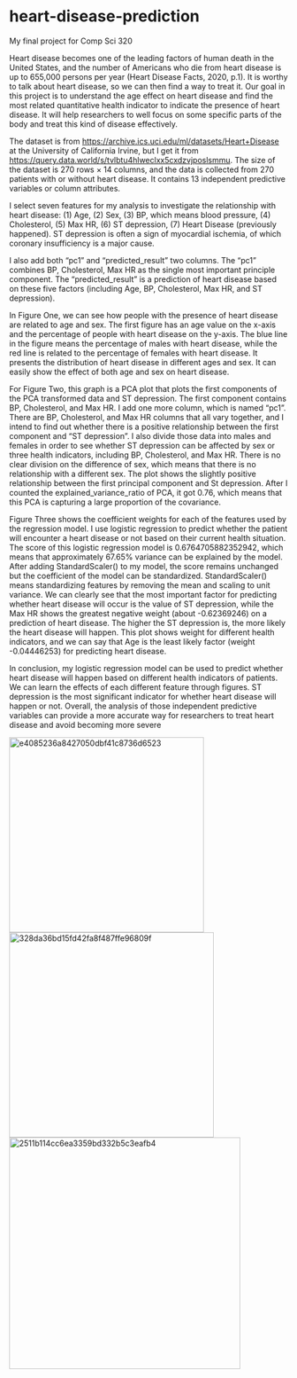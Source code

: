 # heart-disease-prediction
My final project for Comp Sci 320

  Heart disease becomes one of the leading factors of human death in the United States, and the
number of Americans who die from heart disease is up to 655,000 persons per year (Heart Disease Facts,
2020, p.1). It is worthy to talk about heart disease, so we can then find a way to treat it. Our goal in this
project is to understand the age effect on heart disease and find the most related quantitative health
indicator to indicate the presence of heart disease. It will help researchers to well focus on some specific
parts of the body and treat this kind of disease effectively.

  The dataset is from https://archive.ics.uci.edu/ml/datasets/Heart+Disease at the University of
California Irvine, but I get it from https://query.data.world/s/tvlbtu4hlweclxx5cxdzvjposlsmmu. The size
of the dataset is 270 rows × 14 columns, and the data is collected from 270 patients with or without heart
disease. It contains 13 independent predictive variables or column attributes.

  I select seven features for my analysis to investigate the relationship with heart disease: (1) Age,
(2) Sex, (3) BP, which means blood pressure, (4) Cholesterol, (5) Max HR, (6) ST depression, (7) Heart
Disease (previously happened). ST depression is often a sign of myocardial ischemia, of which coronary
insufficiency is a major cause.

  I also add both “pc1” and “predicted_result” two columns. The “pc1” combines BP, Cholesterol,
Max HR as the single most important principle component. The “predicted_result” is a prediction of heart
disease based on these five factors (including Age, BP, Cholesterol, Max HR, and ST depression).

  In Figure One, we can see how people with the presence of heart disease are related to age and
sex. The first figure has an age value on the x-axis and the percentage of people with heart disease on the
y-axis. The blue line in the figure means the percentage of males with heart disease, while the red line is
related to the percentage of females with heart disease. It presents the distribution of heart disease in
different ages and sex. It can easily show the effect of both age and sex on heart disease.

  For Figure Two, this graph is a PCA plot that plots the first components of the PCA transformed
data and ST depression. The first component contains BP, Cholesterol, and Max HR. I add one more
column, which is named “pc1”. There are BP, Cholesterol, and Max HR columns that all vary together,
and I intend to find out whether there is a positive relationship between the first component and “ST
depression”. I also divide those data into males and females in order to see whether ST depression can be
affected by sex or three health indicators, including BP, Cholesterol, and Max HR. There is no clear
division on the difference of sex, which means that there is no relationship with a different sex. The plot
shows the slightly positive relationship between the first principal component and St depression. After I
counted the explained_variance_ratio of PCA, it got 0.76, which means that this PCA is capturing a large
proportion of the covariance.

  Figure Three shows the coefficient weights for each of the features used by the regression
model. I use logistic regression to predict whether the patient will encounter a heart disease or not based
on their current health situation. The score of this logistic regression model is 0.6764705882352942,
which means that approximately 67.65% variance can be explained by the model. After adding
StandardScaler() to my model, the score remains unchanged but the coefficient of the model can be
standardized. StandardScaler() means standardizing features by removing the mean and scaling to unit
variance. We can clearly see that the most important factor for predicting whether heart disease will occur
is the value of ST depression, while the Max HR shows the greatest negative weight (about -0.62369246)
on a prediction of heart disease. The higher the ST depression is, the more likely the heart disease will
happen. This plot shows weight for different health indicators, and we can say that Age is the least likely
factor (weight -0.04446253) for predicting heart disease.

  In conclusion, my logistic regression model can be used to predict whether heart disease will
happen based on different health indicators of patients. We can learn the effects of each different feature
through figures. ST depression is the most significant indicator for whether heart disease will happen or
not. Overall, the analysis of those independent predictive variables can provide a more accurate way for
researchers to treat heart disease and avoid becoming more severe

<img width="352" alt="e4085236a8427050dbf41c8736d6523" src="https://user-images.githubusercontent.com/78265042/169206318-e009737c-1115-4ec3-ae6e-4fd24b59dd7a.png">

<img width="370" alt="328da36bd15fd42fa8f487ffe96809f" src="https://user-images.githubusercontent.com/78265042/169206335-32a4e643-7a8c-40b7-8702-d735aea694aa.png">

<img width="418" alt="2511b114cc6ea3359bd332b5c3eafb4" src="https://user-images.githubusercontent.com/78265042/169206353-8354c3c8-73bb-4dae-9dd4-1c5e16da3887.png">
